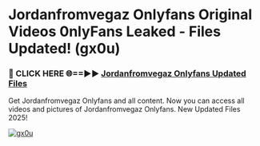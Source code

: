 # Jordanfromvegaz Onlyfans Original Videos 0nlyFans Leaked - Files Updated! (gx0u)

<h3>🔴 CLICK HERE 🌐==►► <a href="https://tinyurl.com/ehrbuxhb" rel="nofollow">Jordanfromvegaz Onlyfans Updated Files</a></h3>

Get Jordanfromvegaz Onlyfans and all content. Now you can access all videos and pictures of Jordanfromvegaz Onlyfans. New Updated Files 2025!

[![gx0u](https://i.imgur.com/lVYEuWS.gif)](https://tinyurl.com/ehrbuxhb)
